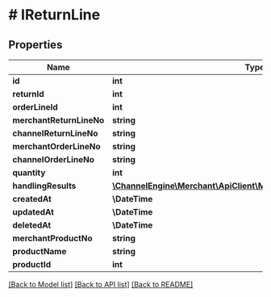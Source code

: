 # # IReturnLine

## Properties

Name | Type | Description | Notes
------------ | ------------- | ------------- | -------------
**id** | **int** |  | [optional]
**returnId** | **int** |  | [optional]
**orderLineId** | **int** |  | [optional]
**merchantReturnLineNo** | **string** |  | [optional]
**channelReturnLineNo** | **string** |  | [optional]
**merchantOrderLineNo** | **string** |  | [optional]
**channelOrderLineNo** | **string** |  | [optional]
**quantity** | **int** |  | [optional]
**handlingResults** | [**\ChannelEngine\Merchant\ApiClient\Model\IReturnLineHandlingResult[]**](IReturnLineHandlingResult.md) |  | [optional]
**createdAt** | **\DateTime** |  | [optional]
**updatedAt** | **\DateTime** |  | [optional]
**deletedAt** | **\DateTime** |  | [optional]
**merchantProductNo** | **string** |  | [optional]
**productName** | **string** |  | [optional]
**productId** | **int** |  | [optional]

[[Back to Model list]](../../README.md#models) [[Back to API list]](../../README.md#endpoints) [[Back to README]](../../README.md)
